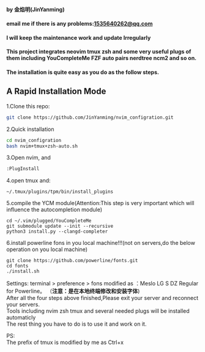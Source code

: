 #### by 金焰明(JinYanming)
#### email me if there is any problems:1535640262@qq.com
#### I will keep the maintenance work and update Irregularly
#### This project integrates neovim tmux zsh and some very useful plugs of them including YouCompleteMe FZF auto pairs nerdtree ncm2 and so on.
#### The installation is quite easy as you do as the follow steps.
## A Rapid Installation Mode

1.Clone this repo:
```sh
git clone https://github.com/JinYanming/nvim_configration.git
```


2.Quick installation
```sh
cd nvim_configration
bash nvim+tmux+zsh-auto.sh
```

3.Open nvim, and
```sh
:PlugInstall
```
4.open tmux and:
```
~/.tmux/plugins/tpm/bin/install_plugins
```
5.compile the YCM module(Attention:This step is very important which will influence the autocompletion module)
```
cd ~/.vim/plugged/YouCompleteMe
git submodule update --init --recursive
python3 install.py --clangd-completer
```
6.install powerline fons in you local machine!!!(not on servers,do the below operation on you local machine)
```
git clone https://github.com/powerline/fonts.git
cd fonts
./install.sh
```
Settings: terminal > preference > fons modified as  ：Meslo LG S DZ Regular for Powerline。
（**注意：是在本地终端修改和安装字体**)  
After all the four steps above finished,Please exit your server and reconnect your servers.  
Tools including nvim zsh tmux and several needed plugs will be installed automaticly  
The rest thing you have to do is to use it and work on it.  



PS:  
    The prefix of tmux is modified by me as Ctrl+x

